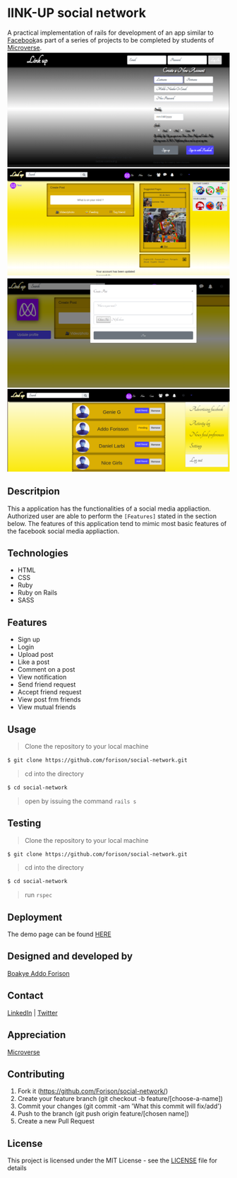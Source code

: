 # lINK-UP social network

A practical implementation of rails for development of an app similar to [Facebook](facebook.com)as part of a series of projects to be completed by students of [Microverse](https://www.microverse.org/ "The Global School for Remote Software Developers!").
![link up](./page1.png)
![link up](./page2.png)
![link up](./page3.png)
![link up](./page4.png)

## Descritpion

This a application has the functionalities of a social media appliaction. Authorized user are able to perform the ```[Features]``` stated in the section below. The features of this application tend to mimic most basic features of the facebook social media appliaction.

## Technologies

- HTML
- CSS
- Ruby
- Ruby on Rails 
- SASS

## Features

- Sign up
- Login 
- Upload post
- Like a post
- Comment on a post
- View notification
- Send friend request
- Accept friend request
- View post frm friends
- View mutual friends

## Usage

> Clone the repository to your local machine

```sh
$ git clone https://github.com/forison/social-network.git
```
> cd into the directory

```sh
$ cd social-network
```

> open by issuing the command ```rails s```

## Testing

> Clone the repository to your local machine

```sh
$ git clone https://github.com/forison/social-network.git
```
> cd into the directory

```sh
$ cd social-network
```

> run ```rspec```

## Deployment

The demo page can be found [HERE](https://nosebook.herokuapp.com)

## Designed and developed by

[Boakye Addo Forison](https://github.com/Forison)

## Contact

[LinkedIn](https://www.linkedin.com/in/forison/) | [Twitter](https://twitter.com/addo_forison)

## Appreciation

[Microverse](https://www.microverse.org/ "The Global School for Remote Software Developers!")

## Contributing

1. Fork it (https://github.com/Forison/social-network/)
2. Create your feature branch (git checkout -b feature/[choose-a-name])
3. Commit your changes (git commit -am 'What this commit will fix/add')
4. Push to the branch (git push origin feature/[chosen name])
5. Create a new Pull Request

## License

This project is licensed under the MIT License - see the [LICENSE](./LICENSE.md) file for details

